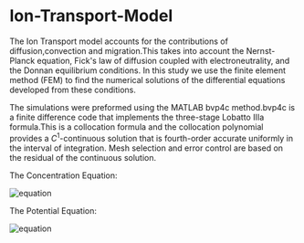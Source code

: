# Ion-Transport-Model
The Ion Transport model accounts for the contributions of diffusion,convection and migration.This takes into account the Nernst-Planck equation, Fick's law of diffusion coupled with electroneutrality, and the Donnan equilibrium conditions.
In this study we use the finite element method (FEM) to find the numerical solutions of the differential equations developed from these conditions.

The simulations were preformed using the MATLAB bvp4c method.bvp4c is a finite difference code that implements the three-stage Lobatto IIIa formula.This is a collocation formula and the collocation polynomial provides a $C^1$-continuous solution that is fourth-order accurate uniformly in the interval of integration. Mesh selection and error control are based on the residual of the continuous solution.

The Concentration Equation:

![equation](https://latex.codecogs.com/svg.image?%5Cfrac%7Bd%5E%7B2%7D%7D%7Bd%20x%5E%7B2%7D%7DC_%7Bi%7D%5C!%20%5Cleft(x%5Cright)=-%5Cfrac%7Bz_%7Bi%7D%20%5Cleft(%5Cfrac%7Bd%7D%7Bd%20x%7DC_%7Bi%7D%5C!%20%5Cleft(x%5Cright)%5Cright)%20F%20%5Cleft(%5Cfrac%7Bd%7D%7Bd%20x%7D%5Cphi%20%5C!%20%5Cleft(x%5Cright)%5Cright)%7D%7BR%20T%7D-%5Cfrac%7Bz_%7Bi%7D%20C_%7Bi%7D%5C!%20%5Cleft(x%5Cright)%20F%20%5Cleft(%5Cfrac%7Bd%5E%7B2%7D%7D%7Bd%20x%5E%7B2%7D%7D%5Cphi%20%5C!%20%5Cleft(x%5Cright)%5Cright)%7D%7BR%20T%7D&plus;%5Cfrac%7B%5Cleft(%5Cfrac%7Bd%7D%7Bd%20x%7DC_%7Bi%7D%5C!%20%5Cleft(x%5Cright)%5Cright)%20%5Cnu%7D%7B%5Cmathrm%7BD%7D_%7Bi%7D%7D)

The Potential Equation:

![equation](https://latex.codecogs.com/svg.image?%5Cfrac%7Bd%7D%7Bd%20x%7D%5Cphi%20%5C!%20%5Cleft(x%5Cright)=-%5Cfrac%7BR%20T%20%5Cleft(z_%7B%5Cmathit%7Bpos%7D%7D%20%5Cmathrm%7BD%7D_%7B%5Cmathit%7Bpos%7D%7D%20%5Cleft(%5Cfrac%7Bd%7D%7Bd%20x%7DC_%7B%5Cmathit%7Bpos%7D%7D%5C!%20%5Cleft(x%5Cright)%5Cright)&plus;z_%7B%5Cmathit%7Bneg%7D%7D%20%5Cmathrm%7BD%7D_%7B%5Cmathit%7Bneg%7D%7D%20%5Cleft(%5Cfrac%7Bd%7D%7Bd%20x%7DC_%7B%5Cmathit%7Bneg%7D%7D%5C!%20%5Cleft(x%5Cright)%5Cright)&plus;%5Cfrac%7Bi%7D%7BF%7D-%5Cleft(z_%7B%5Cmathit%7Bneg%7D%7D%20C_%7B%5Cmathit%7Bneg%7D%7D&plus;z_%7B%5Cmathit%7Bpos%7D%7D%20C_%7B%5Cmathit%7Bpos%7D%7D%5Cright)%20%5Cnu%20%5Cright)%7D%7BF%20%5Cleft(z_%7B%5Cmathit%7Bneg%7D%7D%5E%7B2%7D%20%5Cmathrm%7BD%7D_%7B%5Cmathit%7Bneg%7D%7D%20C_%7B%5Cmathit%7Bneg%7D%7D&plus;z_%7B%5Cmathit%7Bpos%7D%7D%5E%7B2%7D%20%5Cmathrm%7BD%7D_%7B%5Cmathit%7Bpos%7D%7D%20C_%7B%5Cmathit%7Bpos%7D%7D%5Cright)%7D)
